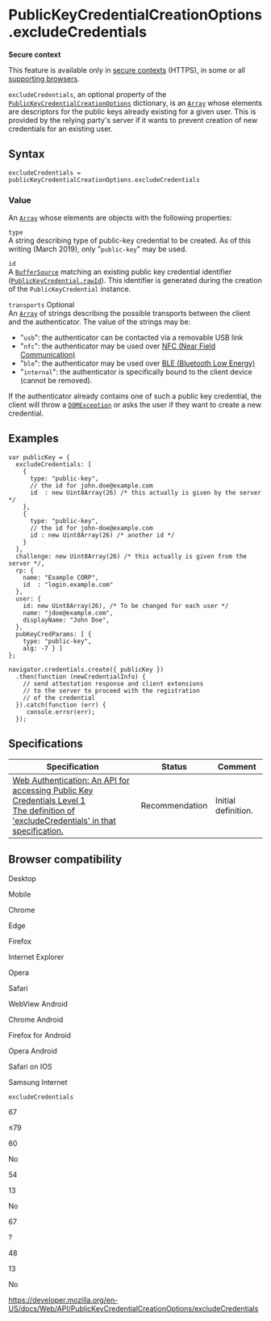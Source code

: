 # PublicKeyCredentialCreationOptions.excludeCredentials

**Secure context**

This feature is available only in [secure contexts](https://developer.mozilla.org/en-US/docs/Web/Security/Secure_Contexts) (HTTPS), in some or all [supporting browsers](#browser_compatibility).

`excludeCredentials`, an optional property of the [`PublicKeyCredentialCreationOptions`](../publickeycredentialcreationoptions) dictionary, is an [`Array`](https://developer.mozilla.org/en-US/docs/Web/JavaScript/Reference/Global_Objects/Array) whose elements are descriptors for the public keys already existing for a given user. This is provided by the relying party's server if it wants to prevent creation of new credentials for an existing user.

## Syntax

    excludeCredentials = publicKeyCredentialCreationOptions.excludeCredentials

### Value

An [`Array`](https://developer.mozilla.org/en-US/docs/Web/JavaScript/Reference/Global_Objects/Array) whose elements are objects with the following properties:

`type`  
A string describing type of public-key credential to be created. As of this writing (March 2019), only "`public-key`" may be used.

`id`  
A [`BufferSource`](../buffersource) matching an existing public key credential identifier ([`PublicKeyCredential.rawId`](../publickeycredential/rawid)). This identifier is generated during the creation of the `PublicKeyCredential` instance.

`transports` <span class="badge inline optional">Optional</span>  
An [`Array`](https://developer.mozilla.org/en-US/docs/Web/JavaScript/Reference/Global_Objects/Array) of strings describing the possible transports between the client and the authenticator. The value of the strings may be:

- "`usb`": the authenticator can be contacted via a removable USB link
- "`nfc`": the authenticator may be used over [NFC (Near Field Communication)](https://en.wikipedia.org/wiki/Near-field_communication)
- "`ble`": the authenticator may be used over [BLE (Bluetooth Low Energy)](https://en.wikipedia.org/wiki/Bluetooth_Low_Energy)
- "`internal`": the authenticator is specifically bound to the client device (cannot be removed).

If the authenticator already contains one of such a public key credential, the client will throw a [`DOMException`](../domexception) or asks the user if they want to create a new credential.

## Examples

    var publicKey = {
      excludeCredentials: [
        {
          type: "public-key",
          // the id for john.doe@example.com
          id  : new Uint8Array(26) /* this actually is given by the server */
        },
        {
          type: "public-key",
          // the id for john-doe@example.com
          id : new Uint8Array(26) /* another id */
        }
      ],
      challenge: new Uint8Array(26) /* this actually is given from the server */,
      rp: {
        name: "Example CORP",
        id  : "login.example.com"
      },
      user: {
        id: new Uint8Array(26), /* To be changed for each user */
        name: "jdoe@example.com",
        displayName: "John Doe",
      },
      pubKeyCredParams: [ {
        type: "public-key",
        alg: -7 } ]
    };

    navigator.credentials.create({ publicKey })
      .then(function (newCredentialInfo) {
        // send attestation response and client extensions
        // to the server to proceed with the registration
        // of the credential
      }).catch(function (err) {
         console.error(err);
      });

## Specifications

<table><thead><tr class="header"><th>Specification</th><th>Status</th><th>Comment</th></tr></thead><tbody><tr class="odd"><td><a href="https://w3c.github.io/webauthn/#dom-publickeycredentialcreationoptions-excludecredentials">Web Authentication: An API for accessing Public Key Credentials Level 1<br />
<span class="small">The definition of 'excludeCredentials' in that specification.</span></a></td><td><span class="spec-rec">Recommendation</span></td><td>Initial definition.</td></tr></tbody></table>

## Browser compatibility

Desktop

Mobile

Chrome

Edge

Firefox

Internet Explorer

Opera

Safari

WebView Android

Chrome Android

Firefox for Android

Opera Android

Safari on IOS

Samsung Internet

`excludeCredentials`

67

≤79

60

No

54

13

No

67

?

48

13

No

<a href="https://developer.mozilla.org/en-US/docs/Web/API/PublicKeyCredentialCreationOptions/excludeCredentials" class="_attribution-link">https://developer.mozilla.org/en-US/docs/Web/API/PublicKeyCredentialCreationOptions/excludeCredentials</a>
